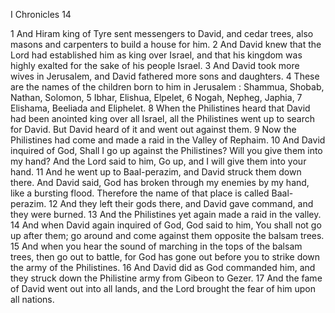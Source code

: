 I Chronicles 14

1	And Hiram king of Tyre sent messengers to David, and cedar trees, also masons and carpenters to build a house for him.
2	And David knew that the Lord had established him as king over Israel, and that his kingdom was highly exalted for the sake of his people Israel.
3	And David took more wives in Jerusalem, and David fathered more sons and daughters.
4	These are the names of the children born to him in Jerusalem : Shammua, Shobab, Nathan, Solomon,
5	Ibhar, Elishua, Elpelet,
6	Nogah, Nepheg, Japhia,
7	Elishama, Beeliada and Eliphelet.
8	When the Philistines heard that David had been anointed king over all Israel, all the Philistines went up to search for David. But David heard of it and went out against them.
9	Now the Philistines had come and made a raid in the Valley of Rephaim.
10	And David inquired of God, Shall I go up against the Philistines? Will you give them into my hand? And the Lord said to him, Go up, and I will give them into your hand.
11	And he went up to Baal-perazim, and David struck them down there. And David said, God has broken through my enemies by my hand, like a bursting flood. Therefore the name of that place is called Baal-perazim.
12	And they left their gods there, and David gave command, and they were burned.
13	And the Philistines yet again made a raid in the valley.
14	And when David again inquired of God, God said to him, You shall not go up after them; go around and come against them opposite the balsam trees.
15	And when you hear the sound of marching in the tops of the balsam trees, then go out to battle, for God has gone out before you to strike down the army of the Philistines.
16	And David did as God commanded him, and they struck down the Philistine army from Gibeon to Gezer.
17	And the fame of David went out into all lands, and the Lord brought the fear of him upon all nations.

